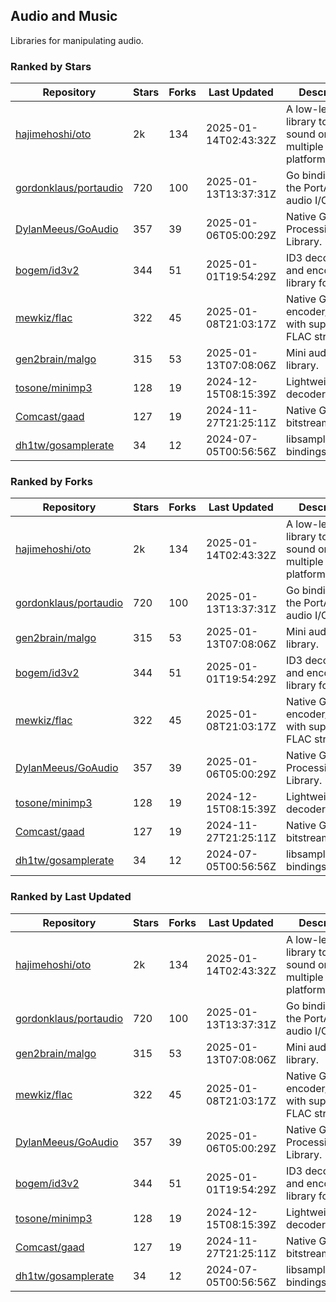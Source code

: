 ## Audio and Music

Libraries for manipulating audio.

### Ranked by Stars

| Repository | Stars | Forks | Last Updated | Description | 
|------------|-------|-------|--------------|-------------|
| [hajimehoshi/oto](https://github.com/hajimehoshi/oto) | 2k | 134 | 2025-01-14T02:43:32Z |  A low-level library to play sound on multiple platforms. |
| [gordonklaus/portaudio](https://github.com/gordonklaus/portaudio) | 720 | 100 | 2025-01-13T13:37:31Z |  Go bindings for the PortAudio audio I/O library. |
| [DylanMeeus/GoAudio](https://github.com/DylanMeeus/GoAudio) | 357 | 39 | 2025-01-06T05:00:29Z |  Native Go Audio Processing Library. |
| [bogem/id3v2](https://github.com/bogem/id3v2) | 344 | 51 | 2025-01-01T19:54:29Z |  ID3 decoding and encoding library for Go. |
| [mewkiz/flac](https://github.com/mewkiz/flac) | 322 | 45 | 2025-01-08T21:03:17Z |  Native Go FLAC encoder/decoder with support for FLAC streams. |
| [gen2brain/malgo](https://github.com/gen2brain/malgo) | 315 | 53 | 2025-01-13T07:08:06Z |  Mini audio library. |
| [tosone/minimp3](https://github.com/tosone/minimp3) | 128 | 19 | 2024-12-15T08:15:39Z |  Lightweight MP3 decoder library. |
| [Comcast/gaad](https://github.com/Comcast/gaad) | 127 | 19 | 2024-11-27T21:25:11Z |  Native Go AAC bitstream parser. |
| [dh1tw/gosamplerate](https://github.com/dh1tw/gosamplerate) | 34 | 12 | 2024-07-05T00:56:56Z |  libsamplerate bindings for go. |

### Ranked by Forks

| Repository | Stars | Forks | Last Updated | Description | 
|------------|-------|-------|--------------|-------------|
| [hajimehoshi/oto](https://github.com/hajimehoshi/oto) | 2k | 134 | 2025-01-14T02:43:32Z |  A low-level library to play sound on multiple platforms. |
| [gordonklaus/portaudio](https://github.com/gordonklaus/portaudio) | 720 | 100 | 2025-01-13T13:37:31Z |  Go bindings for the PortAudio audio I/O library. |
| [gen2brain/malgo](https://github.com/gen2brain/malgo) | 315 | 53 | 2025-01-13T07:08:06Z |  Mini audio library. |
| [bogem/id3v2](https://github.com/bogem/id3v2) | 344 | 51 | 2025-01-01T19:54:29Z |  ID3 decoding and encoding library for Go. |
| [mewkiz/flac](https://github.com/mewkiz/flac) | 322 | 45 | 2025-01-08T21:03:17Z |  Native Go FLAC encoder/decoder with support for FLAC streams. |
| [DylanMeeus/GoAudio](https://github.com/DylanMeeus/GoAudio) | 357 | 39 | 2025-01-06T05:00:29Z |  Native Go Audio Processing Library. |
| [tosone/minimp3](https://github.com/tosone/minimp3) | 128 | 19 | 2024-12-15T08:15:39Z |  Lightweight MP3 decoder library. |
| [Comcast/gaad](https://github.com/Comcast/gaad) | 127 | 19 | 2024-11-27T21:25:11Z |  Native Go AAC bitstream parser. |
| [dh1tw/gosamplerate](https://github.com/dh1tw/gosamplerate) | 34 | 12 | 2024-07-05T00:56:56Z |  libsamplerate bindings for go. |

### Ranked by Last Updated

| Repository | Stars | Forks | Last Updated | Description | 
|------------|-------|-------|--------------|-------------|
| [hajimehoshi/oto](https://github.com/hajimehoshi/oto) | 2k | 134 | 2025-01-14T02:43:32Z |  A low-level library to play sound on multiple platforms. |
| [gordonklaus/portaudio](https://github.com/gordonklaus/portaudio) | 720 | 100 | 2025-01-13T13:37:31Z |  Go bindings for the PortAudio audio I/O library. |
| [gen2brain/malgo](https://github.com/gen2brain/malgo) | 315 | 53 | 2025-01-13T07:08:06Z |  Mini audio library. |
| [mewkiz/flac](https://github.com/mewkiz/flac) | 322 | 45 | 2025-01-08T21:03:17Z |  Native Go FLAC encoder/decoder with support for FLAC streams. |
| [DylanMeeus/GoAudio](https://github.com/DylanMeeus/GoAudio) | 357 | 39 | 2025-01-06T05:00:29Z |  Native Go Audio Processing Library. |
| [bogem/id3v2](https://github.com/bogem/id3v2) | 344 | 51 | 2025-01-01T19:54:29Z |  ID3 decoding and encoding library for Go. |
| [tosone/minimp3](https://github.com/tosone/minimp3) | 128 | 19 | 2024-12-15T08:15:39Z |  Lightweight MP3 decoder library. |
| [Comcast/gaad](https://github.com/Comcast/gaad) | 127 | 19 | 2024-11-27T21:25:11Z |  Native Go AAC bitstream parser. |
| [dh1tw/gosamplerate](https://github.com/dh1tw/gosamplerate) | 34 | 12 | 2024-07-05T00:56:56Z |  libsamplerate bindings for go. |

